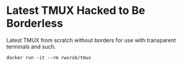 # Latest TMUX Hacked to Be Borderless

Latest TMUX from scratch without borders for use with transparent terminals and such.

```
docker run -it --rm rwxrob/tmux
```
